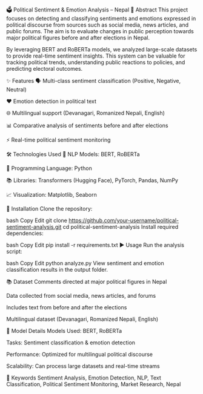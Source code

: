 🗳️ Political Sentiment & Emotion Analysis – Nepal
📄 Abstract
This project focuses on detecting and classifying sentiments and emotions expressed in political discourse from sources such as social media, news articles, and public forums. The aim is to evaluate changes in public perception towards major political figures before and after elections in Nepal.

By leveraging BERT and RoBERTa models, we analyzed large-scale datasets to provide real-time sentiment insights. This system can be valuable for tracking political trends, understanding public reactions to policies, and predicting electoral outcomes.

✨ Features
🗣️ Multi-class sentiment classification (Positive, Negative, Neutral)

❤️ Emotion detection in political text

🌐 Multilingual support (Devanagari, Romanized Nepali, English)

📊 Comparative analysis of sentiments before and after elections

⚡ Real-time political sentiment monitoring

🛠️ Technologies Used
🤖 NLP Models: BERT, RoBERTa

🐍 Programming Language: Python

📚 Libraries: Transformers (Hugging Face), PyTorch, Pandas, NumPy

📈 Visualization: Matplotlib, Seaborn

🚀 Installation
Clone the repository:

bash
Copy
Edit
git clone https://github.com/your-username/political-sentiment-analysis.git
cd political-sentiment-analysis
Install required dependencies:

bash
Copy
Edit
pip install -r requirements.txt
▶️ Usage
Run the analysis script:

bash
Copy
Edit
python analyze.py
View sentiment and emotion classification results in the output folder.

📚 Dataset
Comments directed at major political figures in Nepal

Data collected from social media, news articles, and forums

Includes text from before and after the elections

Multilingual dataset (Devanagari, Romanized Nepali, English)

🧠 Model Details
Models Used: BERT, RoBERTa

Tasks: Sentiment classification & emotion detection

Performance: Optimized for multilingual political discourse

Scalability: Can process large datasets and real-time streams

🔑 Keywords
Sentiment Analysis, Emotion Detection, NLP, Text Classification, Political Sentiment Monitoring, Market Research, Nepal
